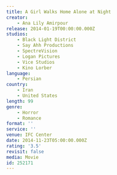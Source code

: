 ```yaml
---
title: A Girl Walks Home Alone at Night
creator:
    - Ana Lily Amirpour
release: 2014-01-19T00:00:00.000Z
studios:
    - Black Light District
    - Say Ahh Productions
    - SpectreVision
    - Logan Pictures
    - Vice Studios
    - Kino Lorber
language:
    - Persian
country:
    - Iran
    - United States
length: 99
genre:
    - Horror
    - Romance
format: ''
service: ''
venue: IFC Center
date: 2014-11-23T05:00:00.000Z
rating: '3.5'
revisit: false
media: Movie
id: 252171
---
```



